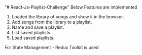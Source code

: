 "# React-Js-Playlist-Challenge" 
Below Features are implemented
1. Loaded the library of songs and show it in the browser.
2. Add songs from the library to a playlist.
3. Name and save a playlist.
4. List saved playlists.
5. Load saved playlists.

For State Management - Redux Toolkit is used
